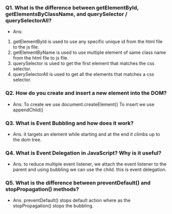 ### Q1. What is the difference between getElementById, getElementsByClassName, and querySelector / querySelectorAll?
- Ans:
1. getElementById is used to use any specific unique id from the html file to the js file. 
2. getElementByName is used to use multiple element of same class name from the html file to js file.
3. querySelector is used  to get the first element that matches the css selector.
4. querySelectorAll is used to get all the elements that matches a css selector.

### Q2. How do you create and insert a new element into the DOM?
- Ans:
To create we use document.createElement()
To insert we use appendChild()

### Q3. What is Event Bubbling and how does it work?
- Ans.
it targets an element while starting and at the end it climbs up to the dom tree.

### Q4. What is Event Delegation in JavaScript? Why is it useful?
- Ans. 
to reduce multiple event listener, we attach the event listener to the parent and using bubbling we can use the child. this is event delegation.

### Q5. What is the difference between preventDefault() and stopPropagation() methods?
- Ans.
preventDefault() stops default action where as the stopPropagation() stops the bubbling.
